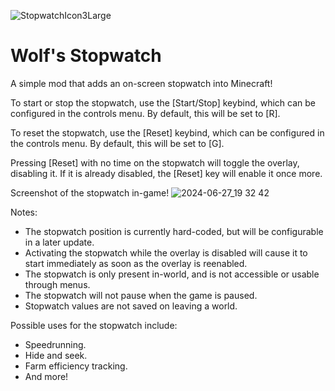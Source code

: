 ![StopwatchIcon3Large](https://github.com/EndlessStormWolf/Stopwatch/assets/108556620/73313099-8b00-4867-b296-f2362175e966)
<h1>Wolf's Stopwatch</h1>



A simple mod that adds an on-screen stopwatch into Minecraft!

To start or stop the stopwatch, use the [Start/Stop] keybind, which can be configured in the controls menu. By default, this will be set to [R].

To reset the stopwatch, use the [Reset] keybind, which can be configured in the controls menu. By default, this will be set to [G].

Pressing [Reset] with no time on the stopwatch will toggle the overlay, disabling it. If it is already disabled, the [Reset] key will enable it once more.

Screenshot of the stopwatch in-game!
![2024-06-27_19 32 42](https://github.com/EndlessStormWolf/Stopwatch/assets/108556620/4868818d-0271-4844-ad91-5739bd2462b2)


Notes: 
- The stopwatch position is currently hard-coded, but will be configurable in a later update.
- Activating the stopwatch while the overlay is disabled will cause it to start immediately as soon as the overlay is reenabled.
- The stopwatch is only present in-world, and is not accessible or usable through menus.
- The stopwatch will not pause when the game is paused.
- Stopwatch values are not saved on leaving a world.

Possible uses for the stopwatch include:
- Speedrunning.
- Hide and seek.
- Farm efficiency tracking.
- And more!
